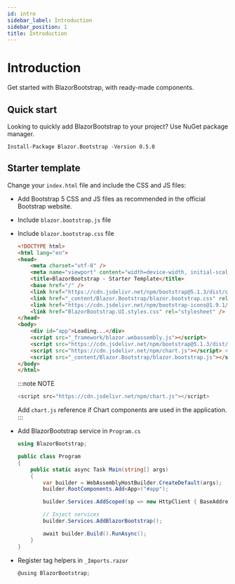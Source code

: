 ```yaml
---
id: intro
sidebar_label: Introduction
sidebar_position: 1
title: Introduction
---
```


# Introduction

Get started with BlazorBootstrap, with ready-made components.

## Quick start

Looking to quickly add BlazorBootstrap to your project? Use NuGet package manager.

```shell
Install-Package Blazor.Bootstrap -Version 0.5.0
```

## Starter template

Change your `index.html` file and include the CSS and JS files:
 - Add Bootstrap 5 CSS and JS files as recommended in the official Bootstrap website.
 - Include `blazor.bootstrap.js` file
 - Include `blazor.bootstrap.css` file

   ```html {8,9,10,16,17,18} showLineNumbers
   <!DOCTYPE html>
   <html lang="en">
   <head>
       <meta charset="utf-8" />
       <meta name="viewport" content="width=device-width, initial-scale=1.0, maximum-scale=1.0, user-scalable=no" />
       <title>BlazorBootstrap - Starter Template</title>
       <base href="/" />
       <link href="https://cdn.jsdelivr.net/npm/bootstrap@5.1.3/dist/css/bootstrap.min.css" rel="stylesheet" integrity="sha384-1BmE4kWBq78iYhFldvKuhfTAU6auU8tT94WrHftjDbrCEXSU1oBoqyl2QvZ6jIW3" crossorigin="anonymous">
       <link href="_content/Blazor.Bootstrap/blazor.bootstrap.css" rel="stylesheet" />
       <link href="https://cdn.jsdelivr.net/npm/bootstrap-icons@1.9.1/font/bootstrap-icons.css" rel="stylesheet" >
       <link href="BlazorBootstrap.UI.styles.css" rel="stylesheet" />
   </head>
   <body>
       <div id="app">Loading...</div>
       <script src="_framework/blazor.webassembly.js"></script>
       <script src="https://cdn.jsdelivr.net/npm/bootstrap@5.1.3/dist/js/bootstrap.bundle.min.js" integrity="sha384-ka7Sk0Gln4gmtz2MlQnikT1wXgYsOg+OMhuP+IlRH9sENBO0LRn5q+8nbTov4+1p" crossorigin="anonymous"></script>
       <script src="https://cdn.jsdelivr.net/npm/chart.js"></script> <!-- Add chart.js reference if Chart components are used in the application. -->
       <script src="_content/Blazor.Bootstrap/blazor.bootstrap.js"></script>
   </body>
   </html>
   ```
   :::note NOTE
   ```js
   <script src="https://cdn.jsdelivr.net/npm/chart.js"></script>
   ```
   Add `chart.js` reference if Chart components are used in the application.
   :::

 - Add BlazorBootstrap service in `Program.cs`

   ```cs {1,13} showLineNumbers
   using BlazorBootstrap;
   
   public class Program
   {
       public static async Task Main(string[] args)
       {
           var builder = WebAssemblyHostBuilder.CreateDefault(args);
           builder.RootComponents.Add<App>("#app");
   
           builder.Services.AddScoped(sp => new HttpClient { BaseAddress = new Uri(builder.HostEnvironment.BaseAddress) });
   
           // Inject services           
           builder.Services.AddBlazorBootstrap();
   
           await builder.Build().RunAsync();
       }
   }
   ```

 - Register tag helpers in `_Imports.razor`

   ```cs {1}
   @using BlazorBootstrap;
   ```
